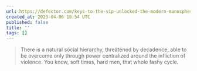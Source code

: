 ```yaml
---
url: https://defector.com/keys-to-the-vip-unlocked-the-modern-manosphere
created_at: 2023-04-06 18:54 UTC
published: false
title: ''
tags: []
---
```


> There is a natural social hierarchy, threatened by decadence, able to be overcome only through power centralized around the infliction of violence. You know, soft times, hard men, that whole fashy cycle.
